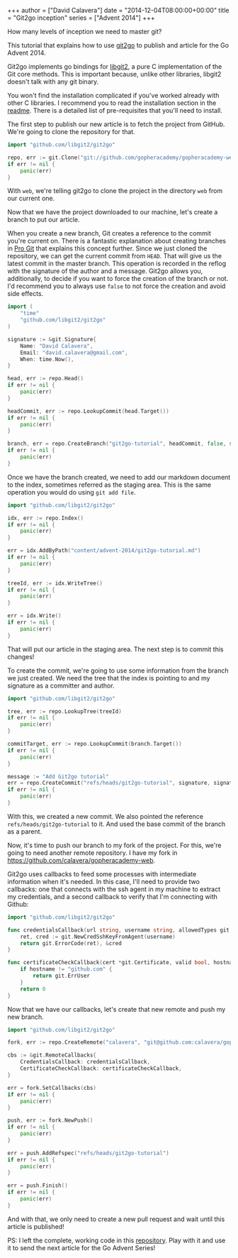 +++
author = ["David Calavera"]
date = "2014-12-04T08:00:00+00:00"
title = "Git2go inception"
series = ["Advent 2014"]
+++

How many levels of inception we need to master git?

This tutorial that explains how to use [git2go](https://github.com/libgit2/git2go) to publish and article for the Go Advent 2014.

Git2go implements go bindings for [libgit2](https://github.com/libgit2/libgit2), a pure C implementation of the Git core methods. This is important because, unlike other libraries, libgit2 doesn't talk with any git binary.

You won't find the installation complicated if you've worked already with other C libraries. I recommend you to read the installation section in the [readme](https://github.com/libgit2/git2go/blob/master/README.md#installing). There is a detailed list of pre-requisites that you'll need to install.

The first step to publish our new article is to fetch the project from GitHub. We're going to clone the repository for that.

```go
import "github.com/libgit2/git2go"

repo, err := git.Clone("git://github.com/gopheracademy/gopheracademy-web.git", "web", &git.CloneOptions{})
if err != nil {
	panic(err)
}
```

With `web`, we're telling git2go to clone the project in the directory `web` from our current one.

Now that we have the project downloaded to our machine, let's create a branch to put our article.

When you create a new branch, Git creates a reference to the commit you're current on. There is a fantastic explanation about creating branches in [Pro Git](http://git-scm.com/book/en/v2/Git-Branching-Branches-in-a-Nutshell) that explains this concept further.
Since we just cloned the repository, we can get the current commit from `HEAD`. That will give us the latest commit in the master branch. This operation is recorded in the reflog with the signature of the author and a message. Git2go allows you, additionally, to decide if you want to force the creation of the branch or not. I'd recommend you to always use `false` to not force the creation and avoid side effects.

```go
import (
	"time"
	"github.com/libgit2/git2go"
)

signature := &git.Signature{
	Name: "David Calavera",
	Email: "david.calavera@gmail.com",
	When: time.Now(),
}

head, err := repo.Head()
if err != nil {
	panic(err)
}

headCommit, err := repo.LookupCommit(head.Target())
if err != nil {
	panic(err)
}

branch, err = repo.CreateBranch("git2go-tutorial", headCommit, false, signature, "Branch for git2go's tutorial")
if err != nil {
	panic(err)
}
```

Once we have the branch created, we need to add our markdown document to the index, sometimes referred as the staging area. This is the same operation you would do using `git add file`.

```go
import "github.com/libgit2/git2go"

idx, err := repo.Index()
if err != nil {
	panic(err)
}

err = idx.AddByPath("content/advent-2014/git2go-tutorial.md")
if err != nil {
	panic(err)
}

treeId, err := idx.WriteTree()
if err != nil {
	panic(err)
}

err = idx.Write()
if err != nil {
	panic(err)
}
```

That will put our article in the staging area. The next step is to commit this changes!

To create the commit, we're going to use some information from the branch we just created. We need the tree that the index is pointing to and my signature as a committer and author.

```go
import "github.com/libgit2/git2go"

tree, err := repo.LookupTree(treeId)
if err != nil {
	panic(err)
}

commitTarget, err := repo.LookupCommit(branch.Target())
if err != nil {
	panic(err)
}

message := "Add Git2go tutorial"
err = repo.CreateCommit("refs/heads/git2go-tutorial", signature, signature, message, tree, commitTarget)
if err != nil {
	panic(err)
}
```

With this, we created a new commit. We also pointed the reference `refs/heads/git2go-tutorial` to it. And used the base commit of the branch as a parent.

Now, it's time to push our branch to my fork of the project. For this, we're going to need another remote repository. I have my fork in https://github.com/calavera/gopheracademy-web.

Git2go uses callbacks to feed some processes with intermediate information when it's needed. In this case, I'll need to provide two callbacks: one that connects with the ssh agent in my machine to extract my credentials, and a second callback to verify that I'm connecting with Github:


```go
import "github.com/libgit2/git2go"

func credentialsCallback(url string, username string, allowedTypes git.CredType) (int, *git.Cred) {
	ret, cred := git.NewCredSshKeyFromAgent(username)
	return git.ErrorCode(ret), &cred
}

func certificateCheckCallback(cert *git.Certificate, valid bool, hostname string) int {
	if hostname != "github.com" {
		return git.ErrUser
	}
	return 0
}
```

Now that we have our callbacks, let's create that new remote and push my new branch.

```go
import "github.com/libgit2/git2go"

fork, err := repo.CreateRemote("calavera", "git@github.com:calavera/gopheracademy-web.git")

cbs := &git.RemoteCallbacks{
	CredentialsCallback: credentialsCallback,
	CertificateCheckCallback: certificateCheckCallback,
}

err = fork.SetCallbacks(cbs)
if err != nil {
	panic(err)
}

push, err := fork.NewPush()
if err != nil {
	panic(err)
}

err = push.AddRefspec("refs/heads/git2go-tutorial")
if err != nil {
	panic(err)
}

err = push.Finish()
if err != nil {
	panic(err)
}
```

And with that, we only need to create a new pull request and wait until this article is published!

PS: I left the complete, working code in this [repository](https://github.com/calavera/go-advent-2014). Play with it and use it to send the next article for the Go Advent Series!
